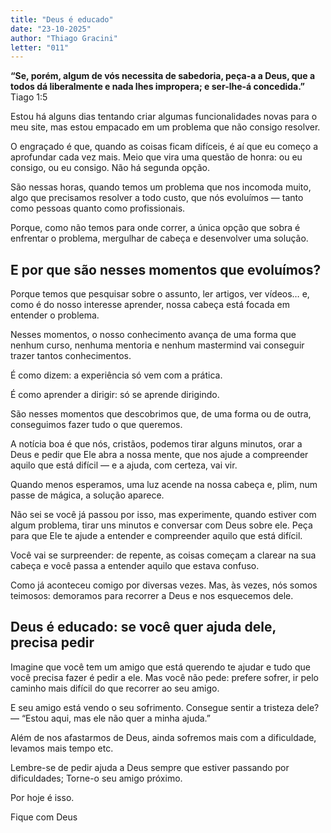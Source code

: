 ```yaml
---
title: "Deus é educado"
date: "23-10-2025"
author: "Thiago Gracini"
letter: "011"
---
```


**“Se, porém, algum de vós necessita de sabedoria, peça-a a Deus, que a todos dá liberalmente e nada lhes impropera; e ser-lhe-á concedida.”** Tiago 1:5

Estou há alguns dias tentando criar algumas funcionalidades novas para o meu site, mas estou empacado em um problema que não consigo resolver.

O engraçado é que, quando as coisas ficam difíceis, é aí que eu começo a aprofundar cada vez mais. Meio que vira uma questão de honra: ou eu consigo, ou eu consigo. Não há segunda opção.

São nessas horas, quando temos um problema que nos incomoda muito, algo que precisamos resolver a todo custo, que nós evoluímos — tanto como pessoas quanto como profissionais.

Porque, como não temos para onde correr, a única opção que sobra é enfrentar o problema, mergulhar de cabeça e desenvolver uma solução.

## E por que são nesses momentos que evoluímos?

Porque temos que pesquisar sobre o assunto, ler artigos, ver vídeos… e, como é do nosso interesse aprender, nossa cabeça está focada em entender o problema.

Nesses momentos, o nosso conhecimento avança de uma forma que nenhum curso, nenhuma mentoria e nenhum mastermind vai conseguir trazer tantos conhecimentos.

É como dizem: a experiência só vem com a prática.

É como aprender a dirigir: só se aprende dirigindo.

São nesses momentos que descobrimos que, de uma forma ou de outra, conseguimos fazer tudo o que queremos.

A notícia boa é que nós, cristãos, podemos tirar alguns minutos, orar a Deus e pedir que Ele abra a nossa mente, que nos ajude a compreender aquilo que está difícil — e a ajuda, com certeza, vai vir.

Quando menos esperamos, uma luz acende na nossa cabeça e, plim, num passe de mágica, a solução aparece.

Não sei se você já passou por isso, mas experimente, quando estiver com algum problema, tirar uns minutos e conversar com Deus sobre ele. Peça para que Ele te ajude a entender e compreender aquilo que está difícil.

Você vai se surpreender: de repente, as coisas começam a clarear na sua cabeça e você passa a entender aquilo que estava confuso.

Como já aconteceu comigo por diversas vezes. Mas, às vezes, nós somos teimosos: demoramos para recorrer a Deus e nos esquecemos dele.

## Deus é educado: se você quer ajuda dele, precisa pedir

Imagine que você tem um amigo que está querendo te ajudar e tudo que você precisa fazer é pedir a ele. Mas você não pede: prefere sofrer, ir pelo caminho mais difícil do que recorrer ao seu amigo.

E seu amigo está vendo o seu sofrimento. Consegue sentir a tristeza dele? — “Estou aqui, mas ele não quer a minha ajuda.”

Além de nos afastarmos de Deus, ainda sofremos mais com a dificuldade, levamos mais tempo etc.

Lembre-se de pedir ajuda a Deus sempre que estiver passando por dificuldades; Torne-o seu amigo próximo.

Por hoje é isso.

Fique com Deus

